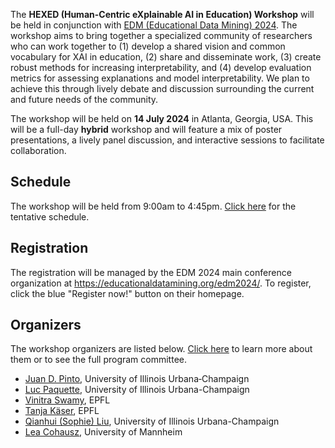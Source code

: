 The **HEXED (Human-Centric eXplainable AI in Education) Workshop** will be held in conjunction with [EDM (Educational Data Mining) 2024](https://educationaldatamining.org/edm2024/). The workshop aims to bring together a specialized community of researchers who can work together to (1) develop a shared vision and common vocabulary for XAI in education, (2) share and disseminate work, (3) create robust methods for increasing interpretability, and (4) develop evaluation metrics for assessing explanations and model interpretability. We plan to achieve this through lively debate and discussion surrounding the current and future needs of the community.

The workshop will be held on **14 July 2024** in Atlanta, Georgia, USA. This will be a full-day **hybrid** workshop and will feature a mix of poster presentations, a lively panel discussion, and interactive sessions to facilitate collaboration.


## Schedule

The workshop will be held from 9:00am to 4:45pm. [Click here](/schedule) for the tentative schedule.


## Registration

The registration will be managed by the EDM 2024 main conference organization at <https://educationaldatamining.org/edm2024/>. To register, click the blue "Register now!" button on their homepage.


## Organizers

The workshop organizers are listed below. [Click here](/people) to learn more about them or to see the full program committee.

- [Juan D. Pinto](https://jdpinto.com), University of Illinois Urbana‐Champaign
- [Luc Paquette](https://education.illinois.edu/faculty/luc-paquette), University of Illinois Urbana-Champaign
- [Vinitra Swamy](https://vinitra.github.io), EPFL
- [Tanja Käser](https://people.epfl.ch/tanja.kaeser/?lang=en), EPFL
- [Qianhui (Sophie) Liu](https://education.illinois.edu/people/sophie-liu), University of Illinois Urbana-Champaign
- [Lea Cohausz](https://lea-cohausz.github.io), University of Mannheim
